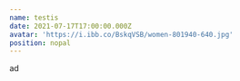 ```yaml
---
name: testis
date: 2021-07-17T17:00:00.000Z
avatar: 'https://i.ibb.co/BskqVSB/women-801940-640.jpg'
position: nopal
---
```


ad
